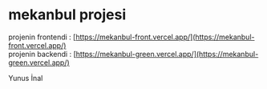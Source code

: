 # mekanbul projesi

projenin frontendi : [https://mekanbul-front.vercel.app/](https://mekanbul-front.vercel.app/)     
projenin backendi :  [https://mekanbul-green.vercel.app/](https://mekanbul-green.vercel.app/)

Yunus İnal
